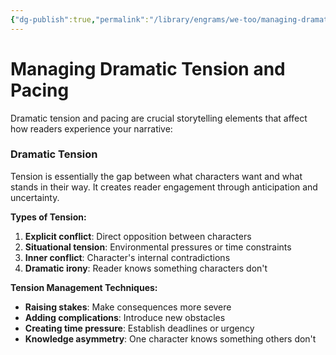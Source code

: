 ```yaml
---
{"dg-publish":true,"permalink":"/library/engrams/we-too/managing-dramatic-tension-and-pacing/","tags":["Effort/Prompts"]}
---
```


# Managing Dramatic Tension and Pacing

Dramatic tension and pacing are crucial storytelling elements that affect how readers experience your narrative:

### Dramatic Tension

Tension is essentially the gap between what characters want and what stands in their way. It creates reader engagement through anticipation and uncertainty.

**Types of Tension:**

1. **Explicit conflict**: Direct opposition between characters
2. **Situational tension**: Environmental pressures or time constraints
3. **Inner conflict**: Character's internal contradictions
4. **Dramatic irony**: Reader knows something characters don't

**Tension Management Techniques:**

- **Raising stakes**: Make consequences more severe
- **Adding complications**: Introduce new obstacles
- **Creating time pressure**: Establish deadlines or urgency
- **Knowledge asymmetry**: One character knows something others don't
